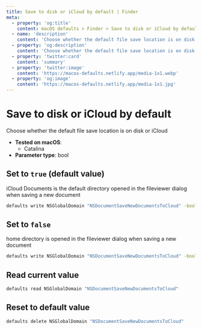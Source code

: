 ```yaml
---
title: Save to disk or iCloud by default | Finder
meta:
  - property: 'og:title'
    content: macOS defaults > Finder > Save to disk or iCloud by default
  - name: 'description'
    content: 'Choose whether the default file save location is on disk or iCloud'
  - property: 'og:description'
    content: 'Choose whether the default file save location is on disk or iCloud'
  - property: 'twitter:card'
    content: 'summary'
  - property: 'twitter:image'
    content: 'https://macos-defaults.netlify.app/media-1x1.webp'
  - property: 'og:image'
    content: 'https://macos-defaults.netlify.app/media-1x1.jpg'
---
```


# Save to disk or iCloud by default

Choose whether the default file save location is on disk or iCloud

<!-- break lists -->

- **Tested on macOS**:
  - Catalina
- **Parameter type**: bool

## Set to `true` (default value)

iCloud Documents is the default directory opened in the fileviewer dialog when saving a new document

```bash
defaults write NSGlobalDomain "NSDocumentSaveNewDocumentsToCloud" -bool "true"
```

## Set to `false`

home directory is opened in the fileviewer dialog when saving a new document

```bash
defaults write NSGlobalDomain "NSDocumentSaveNewDocumentsToCloud" -bool "false"
```

## Read current value

```bash
defaults read NSGlobalDomain "NSDocumentSaveNewDocumentsToCloud"
```

## Reset to default value

```bash
defaults delete NSGlobalDomain "NSDocumentSaveNewDocumentsToCloud"
```
